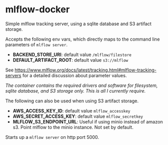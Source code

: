 # mlflow-docker

Simple mlflow tracking server, using a sqlite database and S3 artifact storage.

Accepts the following env vars, which directly maps to the command line parameters 
of `mlflow server`.

- **BACKEND_STORE_URI**: default value `/mlflow/filestore`
- **DEFAULT_ARTIFACT_ROOT**: default value `s3://mlflow`

See <https://www.mlflow.org/docs/latest/tracking.html#mlflow-tracking-servers> for 
a detailed discussion about parameter values.   

*The container contains the required drivers and software for filesystem, sqlite database, 
and S3 storage only.  This is all I currently require.*

The following can also be used when using S3 artifact storage. 

* **AWS_ACCESS_KEY_ID**: default value `mlflow_accesskey`
* **AWS_SECRET_ACCESS_KEY**: default value `mlflow_secretkey`
* **MLFLOW_S3_ENDPOINT_URL**: Useful if using minio instead of amazon s3.  Point mlflow to the minio 
  instance. Not set by default.

Starts up a `mlflow server` on http port 5000.


